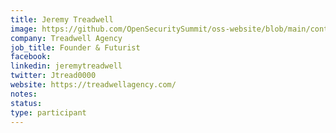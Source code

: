 ```yaml
---
title: Jeremy Treadwell
image: https://github.com/OpenSecuritySummit/oss-website/blob/main/content/participant/images/jeremytreadwell.jpg?raw=true
company: Treadwell Agency
job_title: Founder & Futurist
facebook:
linkedin: jeremytreadwell
twitter: Jtread0000
website: https://treadwellagency.com/
notes:
status: 
type: participant
---
```

